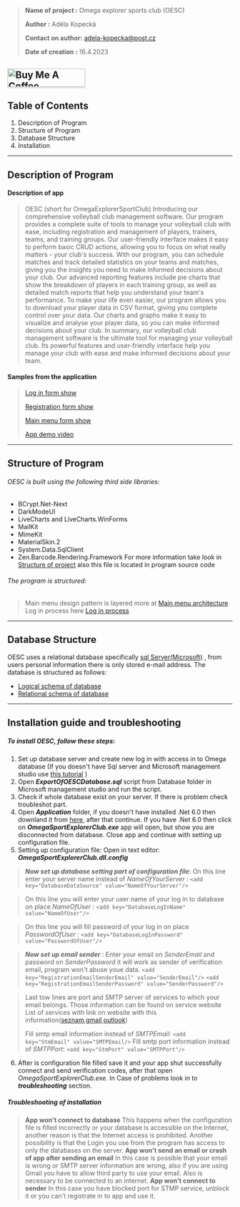 >**Name of project :** Omega explorer sports club (OESC)	
>	
>**Author :** Adéla Kopecká
>
>**Contact on author:**  adela-kopecka@post.cz
>
>**Date of creation :** 16.4.2023
>
<a href="https://www.buymeacoffee.com/adelakopecka" target="_blank"><img src="https://www.buymeacoffee.com/assets/img/custom_images/orange_img.png" alt="Buy Me A Coffee" style="height: 41px !important;width: 174px !important;box-shadow: 0px 3px 2px 0px rgba(190, 190, 190, 0.5) !important;-webkit-box-shadow: 0px 3px 2px 0px rgba(190, 190, 190, 0.5) !important;" ></a>
---
## Table of Contents
1.  Description of Program
2.  Structure of Program
3.  Database Structure
4.  Installation
---
## Description of Program
#### Description of app
>OESC (short for OmegaExplorerSportClub)
Introducing our comprehensive volleyball club management software. Our program provides a complete suite of tools to manage your volleyball club with ease, including registration and management of players, trainers, teams, and training groups. Our user-friendly interface makes it easy to perform basic CRUD actions, allowing you to focus on what really matters - your club's success.
With our program, you can schedule matches and track detailed statistics on your teams and matches, giving you the insights you need to make informed decisions about your club. Our advanced reporting features include pie charts that show the breakdown of players in each training group, as well as detailed match reports that help you understand your team's performance.
To make your life even easier, our program allows you to download your player data in CSV format, giving you complete control over your data. Our charts and graphs make it easy to visualize and analyse your player data, so you can make informed decisions about your club.
In summary, our volleyball club management software is the ultimate tool for managing your volleyball club. Its powerful features and user-friendly interface help you manage your club with ease and make informed decisions about your team.

#### Samples from the application
>[Log in form show](https://drive.google.com/file/d/1UBs70VfRagPqJhbMiPAxOhd7wWxRNjIn/view?usp=share_link)
>
> [Registration form show](https://drive.google.com/file/d/1zp-D1jhVsdV1evDLmcs-_E1q-sZcQbH-/view?usp=share_link)
>  
>  [Main menu form show](https://drive.google.com/file/d/1inwUPhuEPSTuSno-6925ODJ_gka4dvDP/view?usp=share_link)
>  
>  [App demo video](https://drive.google.com/file/d/165lpFoRprHvCmi08-2ymhV2QSl2zwjje/view?usp=share_link)

---
## Structure of Program
###### OESC is built using the following third side libraries:
 - BCrypt.Net-Next
 - DarkModeUI
 - LiveCharts and LiveCharts.WinForms
 - MailKit
 - MimeKit
 - MaterialSkin.2
 - System.Data.SqlClient
 - Zen.Barcode.Rendering.Framework
 For more information take look in [Structure of project](https://docs.google.com/document/d/1-Jr5OvlXUMW0oLhe98hGjl3EPvQwPRK9m0w1K8ISCfA/edit?usp=share_link) also this file is located in program source code
 
###### The program is structured:
> Main menu design pattern is layered more at [Main menu architecture](https://drive.google.com/file/d/1qEn-Vg8cHUzVue00JQGTPyxK5cDs4k7P/view?usp=share_link)
> Log in process here [Log in process](https://drive.google.com/file/d/1na1aVo82lYkpu3KHTTwsADCA7_-U9dDf/view?usp=share_link)


---
## Database Structure

OESC uses a relational database specifically [sql Server(Microsoft)](https://www.microsoft.com/en-us/sql-server/sql-server-downloads) , from users personal information there is only stored e-mail address. The database is structured as follows:
- [Logical schema of database](https://drive.google.com/file/d/1mmo1nk9ySRoXnhWY_MCWapb6p29UazEl/view?usp=share_link)
- [Relational schema of database](https://drive.google.com/file/d/1kIPbx4cq78DB_ZKAoAc5nX6FhHJFH42S/view?usp=share_link)
---
## Installation guide and troubleshooting

##### To install OESC, follow these steps:
1. Set up database server and create new log in with access in to Omega database 
    (If you doesn't have Sql server and Microsoft management studio use [this tutorial](https://www.youtube.com/watch?v=kGdTg-vGs-E) )
2. Open ***ExportOfOESCDatabase.sql*** script from Database folder in Microsoft management studio   and run the script.
3. Check if whole database exist on your server. If there is problem check troubleshot part.
4. Open ***Application*** folder, if you doesn't have installed .Net 6.0 then downland it from [here](https://dotnet.microsoft.com/en-us/download/dotnet/6.0), after that continue. If you have .Net 6.0 then click on ***OmegaSportExplorerClub.exe*** app will open, but show you are disconnected from database. Close app and continue with setting up configuration file. 
5. Setting up configuration file: 
  Open in text editor:  ***OmegaSportExplorerClub.dll.config***
  
  >***Now set up database setting part of configuration file***:
> On this line enter your server name instead of *NameOfYourServer* :
> `<add key="DatabaseDataSource" value="NameOfYourServer"/>`

>On this line you will enter your user name of your log in to database on place *NameOfUser* :
> `<add key="DatabaseLogInName" value="NameOfUser"/>`

> On this line you will fill password of your log in on place *PasswordOfUser* :
> `<add key="DatabaseLogInPassword" value="PasswordOfUser"/> `

  >***Now set up email sender*** :
Enter your email on *SenderEmail* and password on *SenderPassword* it will work as sender of verification email, program won't abuse youe data.
`<add key="RegistrationEmailSenderEmail" value="SenderEmail"/>`
`<add key="RegistrationEmailSenderPassword" value="SenderPassword"/>`

> Last tow lines are port and SMTP server of services to which your email belongs.
> Those information can be found on service website
> List of services with link on website with this information([seznam](https://napoveda.seznam.cz/cz/imap-pop3-smtp/),[gmail](https://kinsta.com/blog/gmail-smtp->server/),[outlook](https://support.microsoft.com/en-us/office/pop-imap-and-smtp-settings-8361e398-8af4-4e97-b147-6c6c4ac95353))
> 
 >Fill smtp email information instead of *SMTPEmail*: `<add key="StmEmail" value="SMTPEmail/>`
 >Fill smtp port information instead of *SMTPPort*: `<add key="StmPort" value="SMTPPort"/>`

6. After is configuration file filled save it and your app shut successfully connect and send verification codes, after that open *OmegaSportExplorerClub.exe*. In Case of problems look in to ***troubleshooting*** section.

##### Troubleshooting of installation
> **App won't connect to database**
> 	This happens when the configuration file is filled incorrectly or your database is accessible on the Internet, another reason is that the Internet access is prohibited. Another possibility is that the Login you use from the program has access to only the databases on the server.
> **App won't send an email or crash of app after sending an email** 
> 	In this case is possible that your email is wrong or SMTP server information are wrong, also if you are using Gmail you have to allow third party to use your email. Also is necessary to be connected to an internet.
> **App won't connect to sender**
> 	In this case you have blocked port for STMP service, unblock it or you can't registrate in to app and use it.



